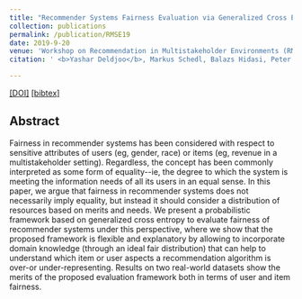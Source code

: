 ```yaml
---
title: "Recommender Systems Fairness Evaluation via Generalized Cross Entropy"
collection: publications
permalink: /publication/RMSE19
date: 2019-9-20
venue: 'Workshop on Recommendation in Multistakeholder Environments (RMSE) at 13th ACM Conference on Recommender Systems'
citation: ' <b>Yashar Deldjoo</b>, Markus Schedl, Balazs Hidasi, Peter Kness <i>In Proceedings of 13th ACM RecSys Workshop on Recommendation in Multistakeholder Environments </i><b>(RecSys 2018)</b>.'

---
```



[[DOI]](http://ceur-ws.org/Vol-2440/short3.pdf) [[bibtex]](https://github.com/yasdel/yasdel.github.io/tree/master/_publications/RecSys18_1.bib)


## Abstract

Fairness in recommender systems has been considered with respect to sensitive attributes of users (eg, gender, race) or items (eg, revenue in a multistakeholder setting). Regardless, the concept has been commonly interpreted as some form of equality--ie, the degree to which the system is meeting the information needs of all its users in an equal sense. In this paper, we argue that fairness in recommender systems does not necessarily imply equality, but instead it should consider a distribution of resources based on merits and needs.
We present a probabilistic framework based on generalized cross entropy to evaluate fairness of recommender systems under this perspective, where we show that the proposed framework is flexible and explanatory by allowing to incorporate domain knowledge (through an ideal fair distribution) that can help to understand which item or user aspects a recommendation algorithm is over-or under-representing. Results on two real-world datasets show the merits of the proposed evaluation framework both in terms of user and item fairness.
